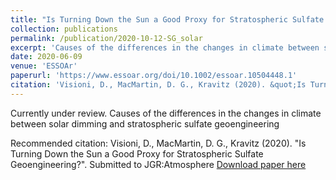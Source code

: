 ```yaml
---
title: "Is Turning Down the Sun a Good Proxy for Stratospheric Sulfate Geoengineering?"
collection: publications
permalink: /publication/2020-10-12-SG_solar
excerpt: 'Causes of the differences in the changes in climate between solar dimming and stratospheric sulfate geoengineering'
date: 2020-06-09
venue: 'ESSOAr'
paperurl: 'https://www.essoar.org/doi/10.1002/essoar.10504448.1'
citation: 'Visioni, D., MacMartin, D. G., Kravitz (2020). &quot;Is Turning Down the Sun a Good Proxy for Stratospheric Sulfate Geoengineering?&quot;. Submitted to JGR:Atmosphere'
---
```

Currently under review. Causes of the differences in the changes in climate between solar dimming and stratospheric sulfate geoengineering

Recommended citation: Visioni, D., MacMartin, D. G., Kravitz (2020). &quot;Is Turning Down the Sun a Good Proxy for Stratospheric Sulfate Geoengineering?&quot;. Submitted to JGR:Atmosphere
[Download paper here](https://www.essoar.org/pdfjs/10.1002/essoar.10504448.1)